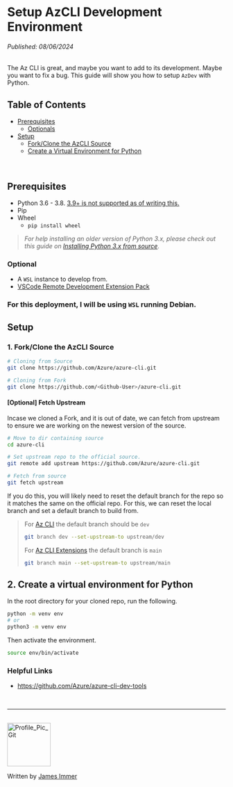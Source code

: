 # Setup AzCLI Development Environment

###### *Published: 08/06/2024*

The Az CLI is great, and maybe you want to add to its development. Maybe you want to fix a bug. This guide will show you how to setup `AzDev` with Python.

## Table of Contents
- [Prerequisites](#prerequisites)
   - [Optionals](#optional)
- [Setup](#setup)
   - [Fork/Clone the AzCLI Source](#1-forkclone-the-azcli-source)
   - [Create a Virtual Environment for Python](#2-create-a-virtual-environment-for-python)

<br>


## Prerequisites
- Python 3.6 - 3.8. <u>3.9+ is not supported as of writing this.</u>
- Pip
- Wheel 
  - `pip install wheel`

> *For help installing an older version of Python 3.x, please check out this guide on [Installing Python 3.x from source](../Linux/install_python3_from_source.md)*.


### Optional
- A `WSL` instance to develop from.
- [VSCode Remote Development Extension Pack](https://marketplace.visualstudio.com/items?itemName=ms-vscode-remote.vscode-remote-extensionpack)


### For this deployment, I will be using `WSL` running Debian.

## Setup

### 1. Fork/Clone the AzCLI Source
```bash
# Cloning from Source
git clone https://github.com/Azure/azure-cli.git

# Cloning from Fork
git clone https://github.com/<Github-User>/azure-cli.git
```

#### [Optional] Fetch Upstream
Incase we cloned a Fork, and it is out of date, we can fetch from upstream to ensure we are working on the newest version of the source.

```bash
# Move to dir containing source
cd azure-cli

# Set upstream repo to the official source.
git remote add upstream https://github.com/Azure/azure-cli.git

# Fetch from source
git fetch upstream
```

If you do this, you will likely need to reset the default branch for the repo so it matches the same on the official repo. For this, we can reset the local branch and set a default branch to build from.

> For [Az CLI](https://github.com/Azure/azure-cli) the default branch should be `dev`
> ```bash
> git branch dev --set-upstream-to upstream/dev
> ```
> For [Az CLI Extensions](https://github.com/Azure/azure-cli-extensions) the default branch is `main`
> ```bash
> git branch main --set-upstream-to upstream/main
> ```

## 2. Create a virtual environment for Python

In the root directory for your cloned repo, run the following.
```bash
python -m venv env
# or
python3 -m venv env
```

Then activate the environment.
```bash
source env/bin/activate
```















### Helpful Links
- https://github.com/Azure/azure-cli-dev-tools


<br>

---

<br>

<img src="https://avatars.githubusercontent.com/u/77898354?v=4" alt="Profile_Pic_Git" width="100" height="100"/>

Written by [James Immer](../profile.md)
